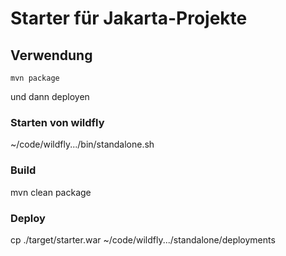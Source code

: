 # Starter für Jakarta-Projekte


## Verwendung

```
mvn package
```

und dann deployen

### Starten von wildfly
~/code/wildfly.../bin/standalone.sh

### Build
mvn clean package

### Deploy
cp ./target/starter.war ~/code/wildfly.../standalone/deployments
